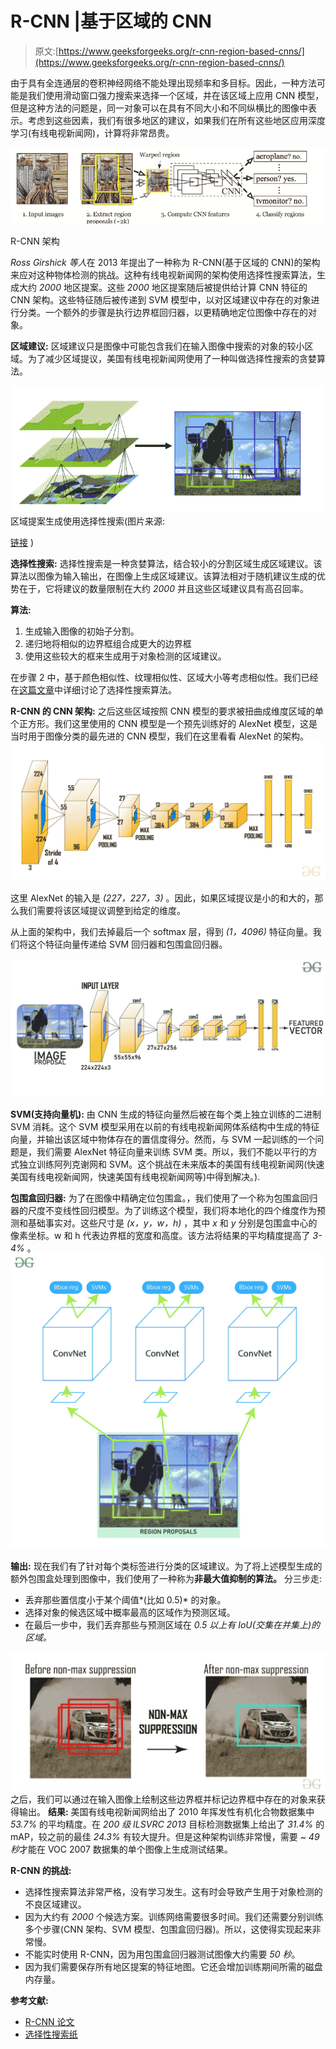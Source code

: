 # R-CNN |基于区域的 CNN

> 原文:[https://www.geeksforgeeks.org/r-cnn-region-based-cnns/](https://www.geeksforgeeks.org/r-cnn-region-based-cnns/)

由于具有全连通层的卷积神经网络不能处理出现频率和多目标。因此，一种方法可能是我们使用滑动窗口强力搜索来选择一个区域，并在该区域上应用 CNN 模型，但是这种方法的问题是，同一对象可以在具有不同大小和不同纵横比的图像中表示。考虑到这些因素，我们有很多地区的建议，如果我们在所有这些地区应用深度学习(有线电视新闻网)，计算将非常昂贵。

[![](img/96b7dde466db67e23e24c24c2a1a352b.png)](https://media.geeksforgeeks.org/wp-content/uploads/20200219161502/RCNN1.png)

R-CNN 架构

*Ross Girshick 等人*在 2013 年提出了一种称为 R-CNN(基于区域的 CNN)的架构来应对这种物体检测的挑战。这种有线电视新闻网的架构使用选择性搜索算法，生成大约 *2000* 地区提案。这些 *2000* 地区提案随后被提供给计算 CNN 特征的 CNN 架构。这些特征随后被传递到 SVM 模型中，以对区域建议中存在的对象进行分类。一个额外的步骤是执行边界框回归器，以更精确地定位图像中存在的对象。

**区域建议:**
区域建议只是图像中可能包含我们在输入图像中搜索的对象的较小区域。为了减少区域提议，美国有线电视新闻网使用了一种叫做选择性搜索的贪婪算法。

[![](img/16677e699a24e3cbcb85c1945ecb9c6f.png)](https://media.geeksforgeeks.org/wp-content/uploads/20200219133430/seelctive-search.png)区域提案生成使用选择性搜索(图片来源:

[<u>链接</u>](https://ivi.fnwi.uva.nl/isis/publications/bibtexbrowser.php?key=vandeSandeICCV2011&bib=all.bib) )

**选择性搜索:**
选择性搜索是一种贪婪算法，结合较小的分割区域生成区域建议。该算法以图像为输入输出，在图像上生成区域建议。该算法相对于随机建议生成的优势在于，它将建议的数量限制在大约 *2000* 并且这些区域建议具有高召回率。

**算法:**

1.  生成输入图像的初始子分割。
2.  递归地将相似的边界框组合成更大的边界框
3.  使用这些较大的框来生成用于对象检测的区域建议。

在步骤 2 中，基于颜色相似性、纹理相似性、区域大小等考虑相似性。我们已经在[这篇文章](https://www.geeksforgeeks.org/selective-search-for-object-detection-r-cnn/)中详细讨论了选择性搜索算法。

**R-CNN 的 CNN 架构:**
之后这些区域按照 CNN 模型的要求被扭曲成维度区域的单个正方形。我们这里使用的 CNN 模型是一个预先训练好的 AlexNet 模型，这是当时用于图像分类的最先进的 CNN 模型，我们在这里看看 AlexNet 的架构。
[![](img/d9e3de529cb3b329f3986036ff328a14.png)](https://media.geeksforgeeks.org/wp-content/uploads/20200217183955/new6.jpg)

这里 AlexNet 的输入是 *(227，227，3)* 。因此，如果区域提议是小的和大的，那么我们需要将该区域提议调整到给定的维度。

从上面的架构中，我们去掉最后一个 softmax 层，得到 *(1，4096)* 特征向量。我们将这个特征向量传递给 SVM 回归器和包围盒回归器。

[![](img/bdbe70df668022ed86c02e3c7656cb00.png)](https://media.geeksforgeeks.org/wp-content/uploads/20200219162206/feature1.jpg)

**SVM(支持向量机):**
由 CNN 生成的特征向量然后被在每个类上独立训练的二进制 SVM 消耗。这个 SVM 模型采用在以前的有线电视新闻网体系结构中生成的特征向量，并输出该区域中物体存在的置信度得分。然而，与 SVM 一起训练的一个问题是，我们需要 AlexNet 特征向量来训练 SVM 类。所以，我们不能以平行的方式独立训练阿列克谢网和 SVM。这个挑战在未来版本的美国有线电视新闻网(快速美国有线电视新闻网，快速美国有线电视新闻网等)中得到解决。).

**包围盒回归器:**
为了在图像中精确定位包围盒。，我们使用了一个称为包围盒回归器的尺度不变线性回归模型。为了训练这个模型，我们将本地化的四个维度作为预测和基础事实对。这些尺寸是 *(x，y，w，h)* ，其中 *x* 和 *y* 分别是包围盒中心的像素坐标。w 和 h 代表边界框的宽度和高度。该方法将结果的平均精度提高了 *3-4%* 。
[![](img/2f64a9984262fef449b0fc92931658f8.png)](https://media.geeksforgeeks.org/wp-content/uploads/20200219162610/2020-02-171.jpg)

**输出:**
现在我们有了针对每个类标签进行分类的区域建议。为了将上述模型生成的额外包围盒处理到图像中，我们使用了一种称为**非最大值抑制的算法。**
分三步走:

*   丢弃那些置信度小于某个阈值*(比如 0.5)* 的对象。
*   选择对象的候选区域中概率最高的区域作为预测区域。
*   在最后一步中，我们丢弃那些与预测区域在 *0.5 以上有 IoU(交集在并集上)的区域。*

[![](img/3f6af585f0bc7e0be8f361c60cbf0343.png)](https://media.geeksforgeeks.org/wp-content/uploads/20200219163223/nonmaxsuppression.jpg) 
之后，我们可以通过在输入图像上绘制这些边界框并标记边界框中存在的对象来获得输出。
**结果:**
美国有线电视新闻网给出了 2010 年挥发性有机化合物数据集中 *53.7%* 的平均精度。在 *200 级 ILSVRC 2013* 目标检测数据集上给出了 *31.4%* 的 mAP，较之前的最佳 *24.3%* 有较大提升。但是这种架构训练非常慢，需要 *~ 49 秒*才能在 VOC 2007 数据集的单个图像上生成测试结果。

**R-CNN 的挑战:**

*   选择性搜索算法非常严格，没有学习发生。这有时会导致产生用于对象检测的不良区域建议。
*   因为大约有 *2000* 个候选方案。训练网络需要很多时间。我们还需要分别训练多个步骤(CNN 架构、SVM 模型、包围盒回归器)。所以，这使得实现起来非常慢。
*   不能实时使用 R-CNN，因为用包围盒回归器测试图像大约需要 *50 秒*。
*   因为我们需要保存所有地区提案的特征地图。它还会增加训练期间所需的磁盘内存量。

**参考文献:**

*   [R-CNN 论文](https://arxiv.org/abs/1311.2524)
*   [选择性搜索纸](http://www.huppelen.nl/publications/selectiveSearchDraft.pdf)